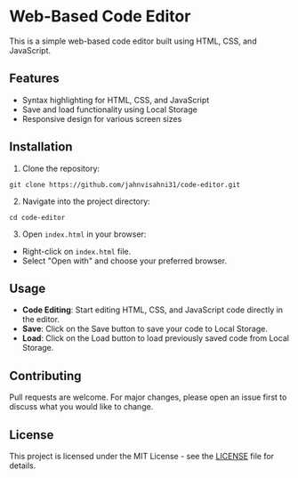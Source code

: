 # Web-Based Code Editor

This is a simple web-based code editor built using HTML, CSS, and JavaScript.

## Features

- Syntax highlighting for HTML, CSS, and JavaScript
- Save and load functionality using Local Storage
- Responsive design for various screen sizes

## Installation

1. Clone the repository:

```
git clone https://github.com/jahnvisahni31/code-editor.git
```

2. Navigate into the project directory:
```
cd code-editor
```

3. Open `index.html` in your browser:
- Right-click on `index.html` file.
- Select "Open with" and choose your preferred browser.

## Usage

- **Code Editing**: Start editing HTML, CSS, and JavaScript code directly in the editor.
- **Save**: Click on the Save button to save your code to Local Storage.
- **Load**: Click on the Load button to load previously saved code from Local Storage.

## Contributing

Pull requests are welcome. For major changes, please open an issue first to discuss what you would like to change.

## License

This project is licensed under the MIT License - see the [LICENSE](LICENSE) file for details.

